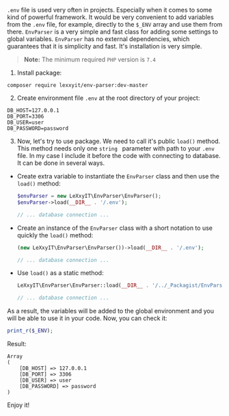 `.env` file is used very often in projects. Especially when it comes to some kind of powerful framework. It would be very convenient to add variables from the `.env` file, for example, directly to the `$_ENV` array and use them from there. `EnvParser` is a very simple and fast class for adding some settings to global variables. `EnvParser` has no external dependencies, which guarantees that it is simplicity and fast. It's installation is very simple.

> **Note:** The minimum required `PHP` version is `7.4`

1. Install package:
```shell
composer require lexxyit/env-parser:dev-master
```

2. Create environment file `.env` at the root directory of your project:

```
DB_HOST=127.0.0.1
DB_PORT=3306
DB_USER=user
DB_PASSWORD=password
```

3. Now, let's try to use package. We need to call it's public `load()` method. This method needs only one `string ` parameter with path to your `.env` file. In my case I include it before the code with connecting to database. It can be done in several ways.

- Create extra variable to instantiate the `EnvParser` class and then use the `load()` method:

    ```php
    $envParser = new LeXxyIT\EnvParser\EnvParser();
    $envParser->load(__DIR__ . '/.env');

    // ... database connection ...
    ```

- Create an instance of the `EnvParser` class with a short notation to use quickly the `load()` method:

    ```php
    (new LeXxyIT\EnvParser\EnvParser())->load(__DIR__ . '/.env');

    // ... database connection ...
    ```

- Use `load()` as a static method:

    ```php
    LeXxyIT\EnvParser\EnvParser::load(__DIR__ . '/../_Packagist/EnvParser/.env');

    // ... database connection ...
    ```

As a result, the variables will be added to the global environment and you will be able to use it in your code. Now, you can check it:

```php
print_r($_ENV);
```

Result:

```
Array
(
    [DB_HOST] => 127.0.0.1
    [DB_PORT] => 3306
    [DB_USER] => user
    [DB_PASSWORD] => password
)
```

Enjoy it!
